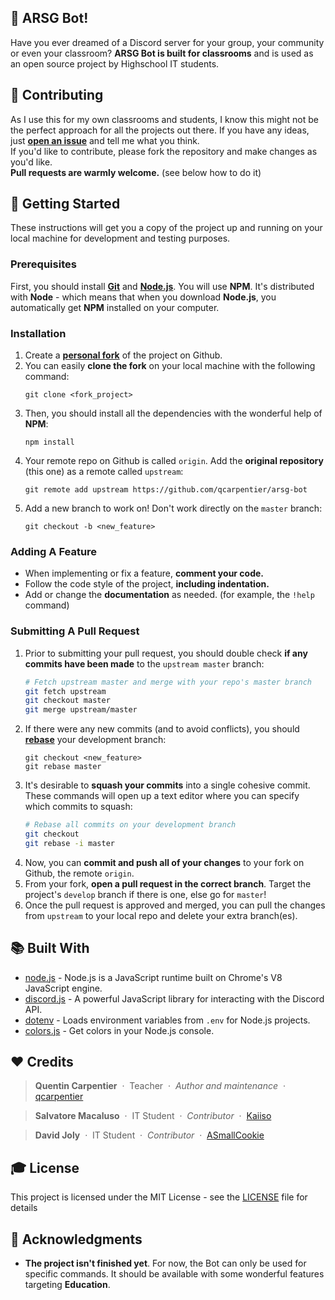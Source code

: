 ## 🤖 ARSG Bot! 
Have you ever dreamed of a Discord server for your group, your community or even your classroom? 
**ARSG Bot is built for classrooms** and is used as an open source project by Highschool IT students. 

## 🎁 Contributing
As I use this for my own classrooms and students, I know this might not be the perfect approach
for all the projects out there. If you have any ideas, just
[**open an issue**](https://github.com/qcarpentier/arsg-bot/issues/new) and tell me what you think.  
If you'd like to contribute, please fork the repository and make changes as
you'd like.  
**Pull requests are warmly welcome.** (see below how to do it)

## 🐣 Getting Started
These instructions will get you a copy of the project up and running on your local machine for development and testing purposes. 

### Prerequisites
First, you should install [**Git**](https://git-scm.com/download/win) and [**Node.js**](https://nodejs.org/). 
You will use **NPM**. It's distributed with **Node** - which means that when you download **Node.js**, you automatically get **NPM** installed on your computer.

### Installation
1. Create a [**personal fork**](https://guides.github.com/activities/forking/) of the project on Github.
2. You can easily **clone the fork** on your local machine with the following command:
    ```
    git clone <fork_project>
    ```
3. Then, you should install all the dependencies with the wonderful help of **NPM**:
    ```
    npm install
    ```
4. Your remote repo on Github is called `origin`. Add the **original repository** (this one) as a remote called `upstream`:
    ```
    git remote add upstream https://github.com/qcarpentier/arsg-bot
    ```
5. Add a new branch to work on! Don't work directly on the `master` branch:
    ```
    git checkout -b <new_feature>
    ```

### Adding A Feature
- When implementing or fix a feature, **comment your code.**
- Follow the code style of the project, **including indentation.**
- Add or change the **documentation** as needed. (for example, the `!help` command)

### Submitting A Pull Request

1. Prior to submitting your pull request, you should double check **if any commits have been made** to the `upstream master` branch:
    ```bash
    # Fetch upstream master and merge with your repo's master branch
    git fetch upstream
    git checkout master
    git merge upstream/master
    ```
2. If there were any new commits (and to avoid conflicts), you should [**rebase**](https://help.github.com/articles/about-git-rebase/) your development branch:
    ```
    git checkout <new_feature>
    git rebase master
    ```
3. It's desirable to **squash your commits** into a single cohesive commit. These commands will open up a text editor where you can specify which commits to squash:
    ```bash
    # Rebase all commits on your development branch
    git checkout 
    git rebase -i master
    ```
4. Now, you can **commit and push all of your changes** to your fork on Github, the remote `origin`. 
5. From your fork, **open a pull request in the correct branch**. Target the project's `develop` branch if there is one, else go for `master`! 
6. Once the pull request is approved and merged, you can pull the changes from `upstream` to your local repo and delete your extra branch(es).

## 📚 Built With
* [node.js](https://github.com/nodejs/node) - Node.js is a JavaScript runtime built on Chrome's V8 JavaScript engine.
* [discord.js](https://github.com/discordjs/discord.js/) - A powerful JavaScript library for interacting with the Discord API.
* [dotenv](https://github.com/motdotla/dotenv) - Loads environment variables from `.env` for Node.js projects.
* [colors.js](https://github.com/marak/colors.js/) - Get colors in your Node.js console.

## ❤️ Credits

> **Quentin Carpentier** &nbsp;&middot;&nbsp; 
> Teacher &nbsp;&middot;&nbsp;
> *Author and maintenance* &nbsp;&middot;&nbsp; 
> [qcarpentier](https://github.com/qcarpentier)

> **Salvatore Macaluso** &nbsp;&middot;&nbsp; 
> IT Student &nbsp;&middot;&nbsp;
> *Contributor* &nbsp;&middot;&nbsp; 
> [Kaiiso](https://github.com/Kaiiso)

> **David Joly** &nbsp;&middot;&nbsp; 
> IT Student &nbsp;&middot;&nbsp;
> *Contributor* &nbsp;&middot;&nbsp; 
> [ASmallCookie](https://github.com/ASmallCookie)

## 🎓 License
This project is licensed under the MIT License - see the [LICENSE](LICENSE) file for details

## 📝 Acknowledgments
* **The project isn't finished yet**. 
For now, the Bot can only be used for specific commands. It should be available with some wonderful features targeting **Education**.
